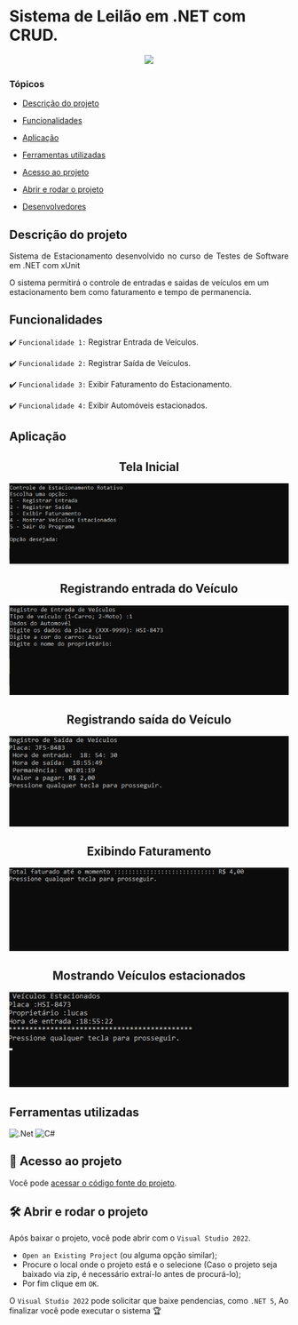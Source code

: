 # Sistema de Leilão em .NET com CRUD.
<p align="center">
   <img src="http://img.shields.io/static/v1?label=STATUS&message=EM%20ANDAMENTO&color=RED&style=for-the-badge"/>
</p>

### Tópicos 

- [Descrição do projeto](#descrição-do-projeto)

- [Funcionalidades](#funcionalidades)

- [Aplicação](#aplicação)

- [Ferramentas utilizadas](#ferramentas-utilizadas)

- [Acesso ao projeto](#acesso-ao-projeto)

- [Abrir e rodar o projeto](#abrir-e-rodar-o-projeto)

- [Desenvolvedores](#desenvolvedores)

## Descrição do projeto 

<p align="justify">
 Sistema de Estacionamento desenvolvido no curso de Testes de Software em .NET com xUnit

O sistema permitirá o controle de entradas e saidas de veículos em um estacionamento bem como faturamento e tempo de permanencia.

## Funcionalidades

:heavy_check_mark: `Funcionalidade 1:` Registrar Entrada de Veículos.

:heavy_check_mark: `Funcionalidade 2:` Registrar Saída de Veículos.

:heavy_check_mark: `Funcionalidade 3:` Exibir Faturamento do Estacionamento.

:heavy_check_mark: `Funcionalidade 4:` Exibir Automóveis estacionados.

## Aplicação

<div align="center">


## Tela Inicial
![Tela Inicial](https://github.com/LucasAlvesM/Sistema-Estacionamento-com-testes-em-xUnit/blob/main/.ideia/telaSistema1.png)
   
## Registrando entrada do Veículo
![Tela Entrada](https://github.com/LucasAlvesM/Sistema-Estacionamento-com-testes-em-xUnit/blob/main/.ideia/telaRegistro.png)
   
## Registrando saída do Veículo
![Tela Saida](https://github.com/LucasAlvesM/Sistema-Estacionamento-com-testes-em-xUnit/blob/main/.ideia/telaSaida.png)
   
## Exibindo Faturamento
![Tela Faturamento](https://github.com/LucasAlvesM/Sistema-Estacionamento-com-testes-em-xUnit/blob/main/.ideia/telaFaturamento.png)
   
## Mostrando Veículos estacionados
![Tela Estacionados](https://github.com/LucasAlvesM/Sistema-Estacionamento-com-testes-em-xUnit/blob/main/.ideia/telaEstacionados.png)

  </div>

###

## Ferramentas utilizadas
![.Net](https://img.shields.io/badge/.NET-5C2D91?style=for-the-badge&logo=.net&logoColor=white)
![C#](https://img.shields.io/badge/c%23-%23239120.svg?style=for-the-badge&logo=c-sharp&logoColor=white)

###

## 📁 Acesso ao projeto

Você pode [acessar o código fonte do projeto](https://github.com/LucasAlvesM/Sistema-Estacionamento-com-testes-em-xUnit).

## 🛠️ Abrir e rodar o projeto

Após baixar o projeto, você pode abrir com o `Visual Studio 2022`.

- `Open an Existing Project` (ou alguma opção similar);
- Procure o local onde o projeto está e o selecione (Caso o projeto seja baixado via zip, é necessário extraí-lo antes de procurá-lo);
- Por fim clique em `OK`.

O `Visual Studio 2022` pode solicitar que baixe pendencias, como `.NET 5`, Ao finalizar você pode executar o sistema 🏆 
